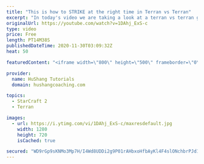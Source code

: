 ```yaml
---
title: "This is how to STRIKE at the right time in Terran vs Terran"
excerpt: "In today's video we are taking a look at a terran vs terran game I played that showcases some patience and how I like to calculate when it's the correct time to attack!  Coaching -------------------------------------------------------------------------- Website: https://www.hushangcoaching.com  Interested"
originalUrl: https://youtube.com/watch?v=1DAhj_ExS-c
type: video
price: Free
length: PT14M38S
publishedDateTime: 2020-11-30T03:09:32Z
heat: 50

featuredContent: "<iframe width=\"800\" height=\"500\" frameborder=\"0\" src=\"https://www.youtube.com/embed/1DAhj_ExS-c\" allow=\"accelerometer; autoplay; encrypted-media; gyroscope; picture-in-picture\" allowfullscreen></iframe>"

provider:
  name: HuShang Tutorials
  domain: hushangcoaching.com

topics:
  - StarCraft 2
  - Terran

images:
  - url: https://i.ytimg.com/vi/1DAhj_ExS-c/maxresdefault.jpg
    width: 1280
    height: 720
    isCached: true

secured: "WD9rGp9sKNMo3Mp7H/I4Wd8UDDi2g9P01rAHbxoHfbAyKl4F4slONchbrPJd13zk2DfuRvtXbk9YKJk3mC1za2JmcTkTmToxwtzqDlXn6ajuS2pfDtI1PIJXCQmBNYXM/a6YdFFYWFHU/IE11AGSi1exxl7jqK0KsSH7BF47Rz6oDPeefsvfXhVsrOeCzoturhwE7XgaVMfF7HXuhbqY7gG1mQWUJYWjsjAYrS1hEELDc3/s6La3KxjVwXYz8ryje5umJ/KrksNoz1jJ8/lhM3wRIIlykRT2UXdJIDq8bQYzv3ADEb+V7O5tyUwvU2EtnzVZKNUFmmx4naGTAFIqtdpyY1QWj9fGxP2Aeo3qB9rmtxhbbgF1W9P+8CRZa+H4KgLU8ogepAFxLVs20NklfYiDCE7ewN33Zz+Hto3IihA=;2rJxsGWrF6wfctOy4AB2DA=="
---
```



